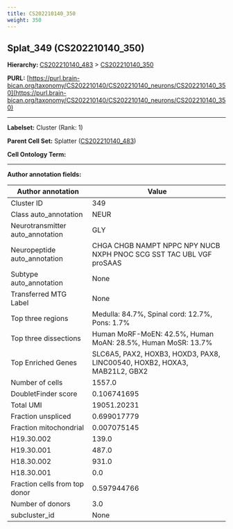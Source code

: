 ```yaml
---
title: CS202210140_350
weight: 350
---
```

## Splat_349 (CS202210140_350)
<b>Hierarchy: </b>
[CS202210140_483](../CS202210140_483) >
[CS202210140_350](../CS202210140_350)

**PURL:** [https://purl.brain-bican.org/taxonomy/CS202210140/CS202210140_neurons/CS202210140_350](https://purl.brain-bican.org/taxonomy/CS202210140/CS202210140_neurons/CS202210140_350)

---


**Labelset:** Cluster (Rank: 1)

**Parent Cell Set:** Splatter ([CS202210140_483](../CS202210140_483))



**Cell Ontology Term:** 

[MARKER GENES.]: #


---

[TRANSFERRED ANNOTATIONS.]: #


[AUTHOR ANNOTATION FIELDS.]: #


**Author annotation fields:**

| Author annotation | Value |
|-------------------|-------|
|Cluster ID|349|
|Class auto_annotation|NEUR|
|Neurotransmitter auto_annotation|GLY|
|Neuropeptide auto_annotation|CHGA CHGB NAMPT NPPC NPY NUCB NXPH PNOC SCG SST TAC UBL VGF proSAAS|
|Subtype auto_annotation|None|
|Transferred MTG Label|None|
|Top three regions|Medulla: 84.7%, Spinal cord: 12.7%, Pons: 1.7%|
|Top three dissections|Human MoRF-MoEN: 42.5%, Human MoAN: 28.5%, Human MoSR: 13.7%|
|Top Enriched Genes|SLC6A5, PAX2, HOXB3, HOXD3, PAX8, LINC00540, HOXB2, HOXA3, MAB21L2, GBX2|
|Number of cells|1557.0|
|DoubletFinder score|0.106741695|
|Total UMI|19051.20231|
|Fraction unspliced|0.699017779|
|Fraction mitochondrial|0.007075145|
|H19.30.002|139.0|
|H19.30.001|487.0|
|H18.30.002|931.0|
|H18.30.001|0.0|
|Fraction cells from top donor|0.597944766|
|Number of donors|3.0|
|subcluster_id|None|
